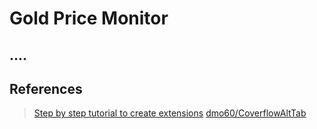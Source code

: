 Gold Price Monitor
==================

## ....

## References

> [Step by step tutorial to create extensions](https://wiki.gnome.org/Projects/GnomeShell/Extensions/StepByStepTutorial)
> [dmo60/CoverflowAltTab](https://github.com/dmo60/CoverflowAltTab)